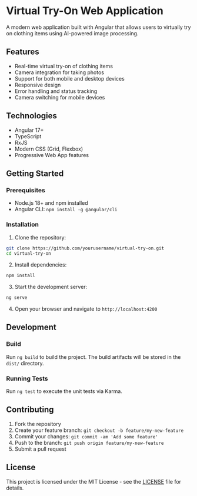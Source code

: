 # Virtual Try-On Web Application

A modern web application built with Angular that allows users to virtually try on clothing items using AI-powered image processing.

## Features

- Real-time virtual try-on of clothing items
- Camera integration for taking photos
- Support for both mobile and desktop devices
- Responsive design
- Error handling and status tracking
- Camera switching for mobile devices

## Technologies

- Angular 17+
- TypeScript
- RxJS
- Modern CSS (Grid, Flexbox)
- Progressive Web App features

## Getting Started

### Prerequisites

- Node.js 18+ and npm installed
- Angular CLI: `npm install -g @angular/cli`

### Installation

1. Clone the repository:
```bash
git clone https://github.com/yourusername/virtual-try-on.git
cd virtual-try-on
```

2. Install dependencies:
```bash
npm install
```

3. Start the development server:
```bash
ng serve
```

4. Open your browser and navigate to `http://localhost:4200`

## Development

### Build

Run `ng build` to build the project. The build artifacts will be stored in the `dist/` directory.

### Running Tests

Run `ng test` to execute the unit tests via Karma.

## Contributing

1. Fork the repository
2. Create your feature branch: `git checkout -b feature/my-new-feature`
3. Commit your changes: `git commit -am 'Add some feature'`
4. Push to the branch: `git push origin feature/my-new-feature`
5. Submit a pull request

## License

This project is licensed under the MIT License - see the [LICENSE](LICENSE) file for details. 